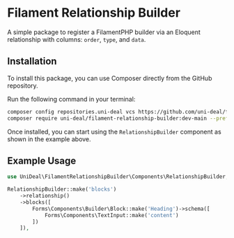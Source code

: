 # Filament Relationship Builder

A simple package to register a FilamentPHP builder via an Eloquent relationship with columns: `order`, `type`, and `data`.

## Installation

To install this package, you can use Composer directly from the GitHub repository.

Run the following command in your terminal:

```bash
composer config repositories.uni-deal vcs https://github.com/uni-deal/filament-relationship-builder
composer require uni-deal/filament-relationship-builder:dev-main --prefer-dist
```

Once installed, you can start using the `RelationshipBuilder` component as shown in the example above.

## Example Usage

```php
use UniDeal\FilamentRelationshipBuilder\Components\RelationshipBuilder;

RelationshipBuilder::make('blocks')
    ->relationship()
    ->blocks([
        Forms\Components\Builder\Block::make('Heading')->schema([
            Forms\Components\TextInput::make('content')
        ])
    ]),
```
